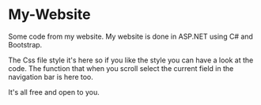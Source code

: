 # My-Website
Some code from my website.
My website is done in ASP.NET using C# and Bootstrap.

The Css file style it's here so if you like the style you can have a look at the code.
The function that when you scroll select the current field in the navigation bar is here too.

It's all free and open to you.
